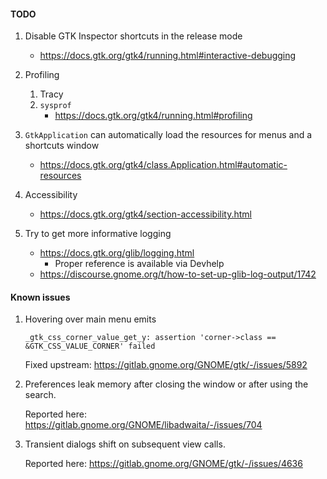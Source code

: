 #### TODO

1. Disable GTK Inspector shortcuts in the release mode
    - https://docs.gtk.org/gtk4/running.html#interactive-debugging

2. Profiling
    1. Tracy
    2. `sysprof`
        - https://docs.gtk.org/gtk4/running.html#profiling

3. `GtkApplication` can automatically load the resources for menus and a shortcuts window
    - https://docs.gtk.org/gtk4/class.Application.html#automatic-resources

4. Accessibility
    - https://docs.gtk.org/gtk4/section-accessibility.html

5. Try to get more informative logging
    - https://docs.gtk.org/glib/logging.html
        - Proper reference is available via Devhelp
    - https://discourse.gnome.org/t/how-to-set-up-glib-log-output/1742

#### Known issues

1. Hovering over main menu emits

   ```
   _gtk_css_corner_value_get_y: assertion 'corner->class == &GTK_CSS_VALUE_CORNER' failed
   ```

   Fixed upstream: https://gitlab.gnome.org/GNOME/gtk/-/issues/5892

2. Preferences leak memory after closing the window or after using the search.

   Reported here: https://gitlab.gnome.org/GNOME/libadwaita/-/issues/704

3. Transient dialogs shift on subsequent view calls.

   Reported here: https://gitlab.gnome.org/GNOME/gtk/-/issues/4636

